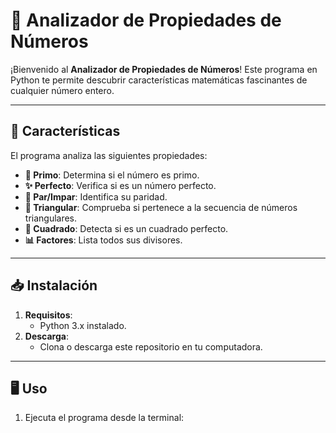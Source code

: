 # 🔢 Analizador de Propiedades de Números

¡Bienvenido al **Analizador de Propiedades de Números**! Este programa en Python te permite descubrir características matemáticas fascinantes de cualquier número entero. 

---

## 🚀 Características
El programa analiza las siguientes propiedades:
- **🎯 Primo**: Determina si el número es primo.
- **✨ Perfecto**: Verifica si es un número perfecto.
- **🔢 Par/Impar**: Identifica su paridad.
- **🔺 Triangular**: Comprueba si pertenece a la secuencia de números triangulares.
- **🔶 Cuadrado**: Detecta si es un cuadrado perfecto.
- **📊 Factores**: Lista todos sus divisores.

---

## 📥 Instalación
1. **Requisitos**: 
   - Python 3.x instalado.
2. **Descarga**:
   - Clona o descarga este repositorio en tu computadora.

---

## 🖥️ Uso
1. Ejecuta el programa desde la terminal: